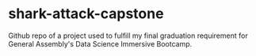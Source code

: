 # shark-attack-capstone
Github repo of a project used to fulfill my final graduation requirement for General Assembly's Data Science Immersive Bootcamp.
